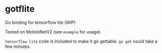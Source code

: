 # gotflite
Go binding for tensorflow lite (WIP)

Tested on MobileNetV2 (see ```example``` for usage).

```tensorflow lite``` code is included to make it go gettable. ```go get``` could take a few minutes.
